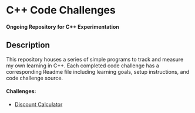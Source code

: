 # C++ Code Challenges
#### Ongoing Repository for C++ Experimentation

## Description
This repository houses a series of simple programs to track and measure my own learning in C++. Each completed code challenge has a corresponding Readme file including learning goals, setup instructions, and code challenge source.

#### Challenges:
* [Discount Calculator](cpp_challenges/fitnessclub)

